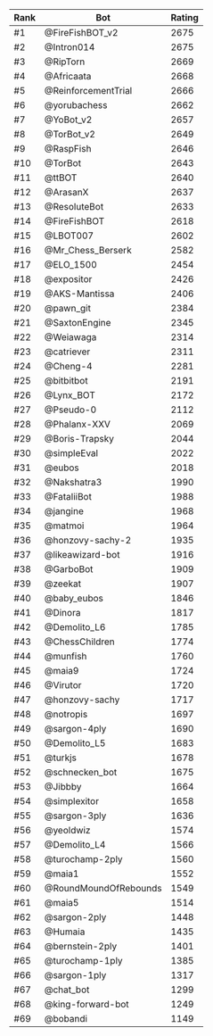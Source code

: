 Rank|Bot|Rating
---|---|---
#1|@FireFishBOT_v2|2675
#2|@Intron014|2675
#3|@RipTorn|2669
#4|@Africaata|2668
#5|@ReinforcementTrial|2666
#6|@yorubachess|2662
#7|@YoBot_v2|2657
#8|@TorBot_v2|2649
#9|@RaspFish|2646
#10|@TorBot|2643
#11|@ttBOT|2640
#12|@ArasanX|2637
#13|@ResoluteBot|2633
#14|@FireFishBOT|2618
#15|@LBOT007|2602
#16|@Mr_Chess_Berserk|2582
#17|@ELO_1500|2454
#18|@expositor|2426
#19|@AKS-Mantissa|2406
#20|@pawn_git|2384
#21|@SaxtonEngine|2345
#22|@Weiawaga|2314
#23|@catriever|2311
#24|@Cheng-4|2281
#25|@bitbitbot|2191
#26|@Lynx_BOT|2172
#27|@Pseudo-0|2112
#28|@Phalanx-XXV|2069
#29|@Boris-Trapsky|2044
#30|@simpleEval|2022
#31|@eubos|2018
#32|@Nakshatra3|1990
#33|@FataliiBot|1988
#34|@jangine|1968
#35|@matmoi|1964
#36|@honzovy-sachy-2|1935
#37|@likeawizard-bot|1916
#38|@GarboBot|1909
#39|@zeekat|1907
#40|@baby_eubos|1846
#41|@Dinora|1817
#42|@Demolito_L6|1785
#43|@ChessChildren|1774
#44|@munfish|1760
#45|@maia9|1724
#46|@Virutor|1720
#47|@honzovy-sachy|1717
#48|@notropis|1697
#49|@sargon-4ply|1690
#50|@Demolito_L5|1683
#51|@turkjs|1678
#52|@schnecken_bot|1675
#53|@Jibbby|1664
#54|@simplexitor|1658
#55|@sargon-3ply|1636
#56|@yeoldwiz|1574
#57|@Demolito_L4|1566
#58|@turochamp-2ply|1560
#59|@maia1|1552
#60|@RoundMoundOfRebounds|1549
#61|@maia5|1514
#62|@sargon-2ply|1448
#63|@Humaia|1435
#64|@bernstein-2ply|1401
#65|@turochamp-1ply|1385
#66|@sargon-1ply|1317
#67|@chat_bot|1299
#68|@king-forward-bot|1249
#69|@bobandi|1149
